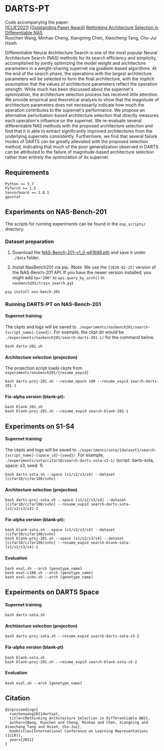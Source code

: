 # DARTS-PT
Code accompanying the paper:<br/>
[[ICLR'2021](https://iclr.cc/)] [[Outstanding Paper Award](https://iclr-conf.medium.com/announcing-iclr-2021-outstanding-paper-awards-9ae0514734ab)] [Rethinking Architecture Selection in Differentiable NAS](https://arxiv.org/abs/2108.04392v1)<br/>
Ruochen Wang, Minhao Cheng, Xiangning Chen, Xiaocheng Tang, Cho-Jui Hsieh

Differentiable Neural Architecture Search is one of the most popular Neural Architecture Search (NAS) methods for its search efficiency and simplicity, accomplished by jointly optimizing the model weight and architecture parameters in a weight-sharing supernet via gradient-based algorithms. At the end of the search phase, the operations with the largest architecture parameters will be selected to form the final architecture, with the implicit assumption that the values of architecture parameters reflect the operation strength. While much has been discussed about the supernet's optimization, the architecture selection process has received little attention. We provide empirical and theoretical analysis to show that the magnitude of architecture parameters does not necessarily indicate how much the operation contributes to the supernet's performance. We propose an alternative perturbation-based architecture selection that directly measures each operation's influence on the supernet. We re-evaluate several differentiable NAS methods with the proposed architecture selection and find that it is able to extract significantly improved architectures from the underlying supernets consistently. Furthermore, we find that several failure modes of DARTS can be greatly alleviated with the proposed selection method, indicating that much of the poor generalization observed in DARTS can be attributed to the failure of magnitude-based architecture selection rather than entirely the optimization of its supernet.


## Requirements

```
Python >= 3.7
PyTorch >= 1.5
tensorboard == 2.0.1
gpustat
```

## Experiments on NAS-Bench-201

The scripts for running experiments can be found in the `exp_scripts/` directory.

### Dataset preparation
1. Download the [NAS-Bench-201-v1_0-e61699.pth](https://drive.google.com/file/d/1SKW0Cu0u8-gb18zDpaAGi0f74UdXeGKs/view) and save it under `./data` folder.

2. Install NasBench201 via pip. (Note: We use the `[2020-02-25]` version of the NAS-Bench-201 API. If you have the newer version installed, you might add `hp="200"` to `api.query_by_arch()` in `nasbench201/train_search.py`)
```
pip install nas-bench-201
```


### Running DARTS-PT on NAS-Bench-201

#### Supernet training
The ckpts and logs will be saved to `./experiments/nasbench201/search-{script_name}-{seed}/`. For example, the ckpt dir would be `./experiments/nasbench201/search-darts-201-1/` for the command below.
```
bash darts-201.sh
```

#### Architecture selection (projection)
The projection script loads ckpts from `experiments/nasbench201/{resume_expid}`
```
bash darts-proj-201.sh --resume_epoch 100 --resume_expid search-darts-201-1
```

#### Fix-alpha version (blank-pt):
```
bash blank-201.sh
bash blank-proj-201.sh --resume_expid search-blank-201-1
```


## Experiments on S1-S4

#### Supernet training
The ckpts and logs will be saved to `./experiments/sota/{dataset}/search-{script_name}-{space_id}-{seed}/`. For example, `./experiments/sota/cifar10/search-darts-sota-s3-1/` (script: darts-sota, space: s3, seed: 1).
```
bash darts-sota.sh --space [s1/s2/s3/s4] --dataset [cifar10/cifar100/svhn]
```

#### Architecture selection (projection)
```
bash darts-proj-sota.sh --space [s1/s2/s3/s4] --dataset [cifar10/cifar100/svhn] --resume_expid search-darts-sota-[s1/s2/s3/s4]-2
```

#### Fix-alpha version (blank-pt):
```
bash blank-sota.sh --space [s1/s2/s3/s4] --dataset [cifar10/cifar100/svhn]
bash blank-proj-201.sh --space [s1/s2/s3/s4] --dataset [cifar10/cifar100/svhn] --resume_expid search-blank-sota-[s1/s2/s3/s4]-2
```

#### Evaluation
```
bash eval.sh --arch [genotype_name]
bash eval-c100.sh --arch [genotype_name]
bash eval-svhn.sh --arch [genotype_name]
```


## Expeirments on DARTS Space

#### Supernet training
```
bash darts-sota.sh
```

#### Archtiecture selection (projection)
```
bash darts-proj-sota.sh --resume_expid search-darts-sota-s5-2
```

#### Fix-alpha version (blank-pt)
```
bash blank-sota.sh
bash blank-proj-201.sh --resume_expid search-blank-sota-s5-2
```

#### Evaluation
```
bash eval.sh --arch [genotype_name]
```


## Citation

```
@inproceedings{
  ruochenwang2021dartspt,
  title={Rethinking Architecture Selection in Differentiable NAS},
  author={Wang, Ruochen and Cheng, Minhao and Chen, Xiangning and Xiaocheng Tang and Hsieh, Cho-Jui},
  booktitle={International Conference on Learning Representations (ICLR)},
  year={2021}
}
```
